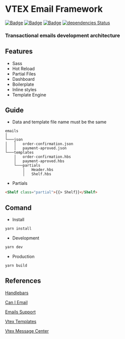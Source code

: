 # VTEX Email Framework
 [![Badge](https://img.shields.io/github/package-json/v/crisfeit/vtex-email-framework)](https://github.com/CrisFeit/vtex-email-framework/releases) [![Badge](https://img.shields.io/badge/%20yarn->=_1-blue?logo=yarn)](https://classic.yarnpkg.com) [![Badge](https://img.shields.io/badge/%20node.js-%20%3E%3D_14-brightgreen?logo=node.js)](https://nodejs.org) [![dependencies Status](https://status.david-dm.org/gh/CrisFeit/vtex-email-framework.svg)](https://github.com/CrisFeit/vtex-email-framework/blob/master/package.json)
 ### Transactional emails development architecture
##  Features
* Sass
* Hot Reload
* Partial Files
* Dashboard
* Boilerplate
* Inline styles
* Template Engine
## Guide
* Data and template file name must be the same
```
emails
│
└───json
│   │   order-confirmation.json
│   │   payment-aproved.json
└───templates
    │   order-confirmation.hbs
    │   payment-aproved.hbs
    └───partials
        │   Header.hbs
        │   Shelf.hbs
```
* Partials
```html
<Shelf class="partial">{{> Shelf}}</Shelf>
```
## Comand
- Install
```bash
yarn install
```
- Development
```bash
yarn dev
```
- Production
```bash
yarn build
```
## References
[Handlebars](https://handlebarsjs.com/)  

[Can I Email](https://www.caniemail.com/)

[Emails Support](https://www.campaignmonitor.com/css/)  

[Vtex Templates](https://help.vtex.com/tutorial/list-of-e-mail-templates-in-the-message-center--3g2S2kqBOoSGcCaqMYK2my)  

[Vtex Message Center](https://help.vtex.com/en/tracks/transactional-emails--6IkJwttMw5T84mlY9RifRP/5uvq01BDu6nnDEJpseR1aH)

